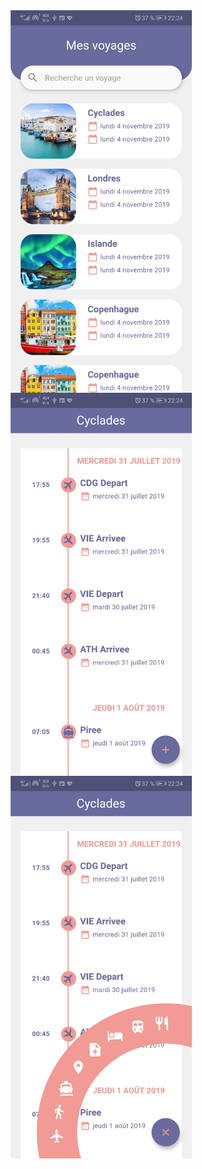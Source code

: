 <div style="display: block;">
  <img width="290" style="float: left; height: auto; flex: 0; padding-left: 5px;" src="preview/1.jpg" alt="">
  <img width="290" style="float: left; height: auto; flex: 0; padding-left: 5px;" src="preview/2.jpg" alt="">
  <img width="290" style="float: left; height: auto; flex: 0; padding-left: 5px;" src="preview/3.jpg" alt="">
</div>
